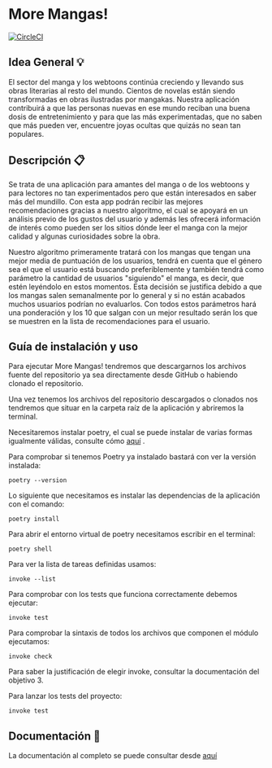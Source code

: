 # More Mangas!

[![CircleCI](https://circleci.com/gh/gomares/More-mangas/tree/main.svg?style=svg)](https://circleci.com/gh/gomares/More-mangas/tree/main)

## Idea General :bulb:

El sector del manga y los webtoons continúa creciendo y llevando sus obras literarias al resto del mundo. Cientos de novelas están siendo transformadas en obras ilustradas por mangakas. Nuestra aplicación contribuirá a que las personas nuevas en ese mundo reciban una buena dosis de entretenimiento y para que las más experimentadas, que no saben que más pueden ver, encuentre joyas ocultas que quizás no sean tan populares.

## Descripción :clipboard:

Se trata de una aplicación para amantes del manga o de los webtoons y para lectores no tan experimentados pero que están interesados en saber más del mundillo. Con esta app podrán recibir las mejores recomendaciones gracias a nuestro algoritmo, el cual se apoyará en un análisis previo de los gustos del usuario y además les ofrecerá información de interés como pueden ser los sitios dónde leer el manga con la mejor calidad y algunas curiosidades sobre la obra.

Nuestro algoritmo primeramente tratará con los mangas que tengan una mejor media de puntuación de los usuarios, tendrá en cuenta que el género sea el que el usuario está buscando preferiblemente y también tendrá como parámetro la cantidad de usuarios "siguiendo" el manga, es decir, que estén leyéndolo en estos momentos. Esta decisión se justifica debido a que los mangas salen semanalmente por lo general y si no están acabados muchos usuarios podrían no evaluarlos. Con todos estos parámetros hará una ponderación y los 10 que salgan con un mejor resultado serán los que se muestren en la lista de recomendaciones para el usuario.

## Guía de instalación y uso

Para ejecutar More Mangas! tendremos que descargarnos los archivos fuente del repositorio ya sea directamente desde GitHub o habiendo clonado el repositorio.

Una vez tenemos los archivos del repositorio descargados o clonados nos tendremos que situar en la carpeta raíz de la aplicación y abriremos la terminal.


Necesitaremos instalar poetry, el cual se puede instalar de varias formas igualmente válidas, consulte cómo [aquí](https://python-poetry.org/docs/) .

Para comprobar si tenemos Poetry ya instalado bastará con ver la versión instalada:

```shell
poetry --version
```

Lo siguiente que necesitamos es instalar las dependencias de la aplicación con el comando:

```shell
poetry install
```

Para abrir el entorno virtual de poetry necesitamos escribir en el terminal:

```shell
poetry shell
```

Para ver la lista de tareas definidas usamos:

```shell
invoke --list
```

Para comprobar con los tests que funciona correctamente debemos ejecutar:

```shell
invoke test
```

Para comprobar la sintaxis de todos los archivos que componen el módulo ejecutamos:

```shell
invoke check
```

Para saber la justificación de elegir invoke, consultar la documentación del objetivo 3.

Para lanzar los tests del proyecto:

```shell
invoke test
```



## Documentación :file_folder:

La documentación al completo se puede consultar desde [aquí](docs/)

